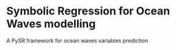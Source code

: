# Symbolic Regression for Ocean Waves modelling

A PySR framework for ocean waves variables prediction


